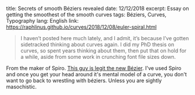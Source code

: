 title: Secrets of smooth Béziers revealed
date: 12/12/2018
excerpt: Essay on getting the smoothest of the smooth curves
tags: Béziers, Curves, Typography
lang: English
link: https://raphlinus.github.io/curves/2018/12/08/euler-spiral.html

> I haven’t posted here much lately, and I admit, it’s because I’ve gotten sidetracked thinking about curves again. I did my PhD thesis on curves, so spent years thinking about them, then put that on hold for a while, aside from some work in crunching font file sizes down.

From the maker of Spiro. [This guy is legit the new Bézier](https://raphlinus.github.io). I've used Spiro and once you get your head around it's mental model of a curve, you don't want to go back to wrestling with béziers. Unless you are sightly masochistic.